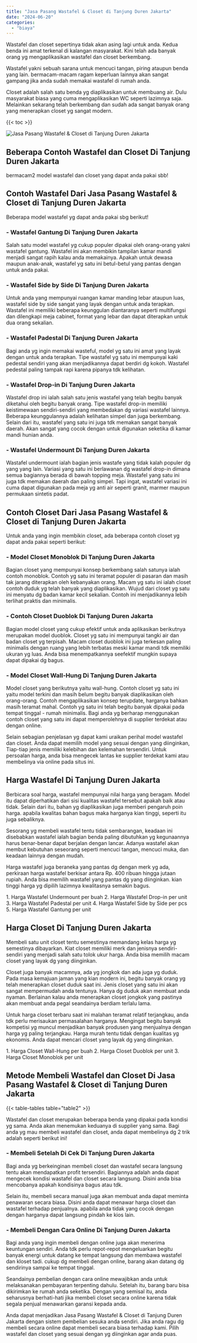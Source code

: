 ```yaml
---
title: "Jasa Pasang Wastafel & Closet di Tanjung Duren Jakarta"
date: "2024-06-20"
categories: 
  - "biaya"
---
```


Wastafel dan closet sepertinya tidak akan asing lagi untuk anda. Kedua benda ini amat terkenal di kalangan masyarakat. Kini telah ada banyak orang yg mengaplikasikan wastafel dan closet berkembang.

Wastafel yakni sebuah sarana untuk mencuci tangan, piring ataupun benda yang lain. bermacam-macam ragam keperluan lainnya akan sangat gampang jika anda sudah memakai wastafel di rumah anda.

Closet adalah salah satu benda yg diaplikasikan untuk membuang air. Dulu masyarakat biasa yang cuma mengaplikasikan WC seperti lazimnya saja. Melainkan sekarang telah berkembang dan sudah ada sangat banyak orang yang menerapkan closet yg sangat modern.

{{< toc >}}

![Jasa Pasang Wastafel & Closet di Tanjung Duren Jakarta](/images/wastafel-closet-murah02.png)

## Beberapa Contoh Wastafel dan Closet Di Tanjung Duren Jakarta

bermacam2 model wastafel dan closet yang dapat anda pakai sbb!

## Contoh Wastafel Dari Jasa Pasang Wastafel & Closet di Tanjung Duren Jakarta

Beberapa model wastafel yg dapat anda pakai sbg berikut!

### \- Wastafel Gantung Di Tanjung Duren Jakarta

Salah satu model wastafel yg cukup populer dipakai oleh orang-orang yakni wastafel gantung. Wastafel ini akan membikin tampilan kamar mandi menjadi sangat rapih kalau anda memakainya. Apakah untuk dewasa maupun anak-anak, wastafel yg satu ini betul-betul yang pantas dengan untuk anda pakai.

### \- Wastafel Side by Side Di Tanjung Duren Jakarta

Untuk anda yang mempunyai ruangan kamar manding lebar ataupun luas, wastafel side by side sangat yang layak dengan untuk anda terapkan. Wastafel ini memiliki beberapa keunggulan diantaranya seperti multifungsi dan dilengkapi meja cabinet, format yang lebar dan dapat diterapkan untuk dua orang sekalian.

### \- Wastafel Padestal Di Tanjung Duren Jakarta

Bagi anda yg ingin memakai wasteful, model yg satu ini amat yang layak dengan untuk anda terapkan. Tipe wastafel yg satu ini mempunyai kaki pedestal sendiri yang akan menjadikannya dapat berdiri dg kokoh. Wastafel pedestal paling tampak rapi karena pipanya tdk kelihatan.

### \- Wastafel Drop-in Di Tanjung Duren Jakarta

Wastafel drop ini ialah salah satu jenis wastafel yang telah begitu banyak diketahui oleh begitu banyak orang. Tipe wastafel drop-in memiliki keistimewaan sendiri-sendiri yang membedakan dg variasi wastafel lainnya. Beberapa keunggulannya adalah kelihatan simpel dan juga berkembang. Selain dari itu, wastafel yang satu ini juga tdk memakan sangat banyak daerah. Akan sangat yang cocok dengan untuk digunakan seketika di kamar mandi hunian anda.

### \- Wastafel Undermount Di Tanjung Duren Jakarta

Wastafel undermount ialah bagian jenis wastafe yang tidak kalah populer dg yang yang lain. Variasi yang satu ini berlawanan dg wastafel drop-in dimana semua bagiannya berada di bawah topping meja. Wastafel yang satu ini juga tdk memakan daerah dan paling simpel. Tapi ingat, wastafel variasi ini cuma dapat digunakan pada meja yg anti air seperti granit, marmer maupun permukaan sintetis padat.

## Contoh Closet Dari Jasa Pasang Wastafel & Closet di Tanjung Duren Jakarta

Untuk anda yang ingin membikin closet, ada beberapa contoh closet yg dapat anda pakai seperti berikut:

### \- Model Closet Monoblok Di Tanjung Duren Jakarta

Bagian closet yang mempunyai konsep berkembang salah satunya ialah contoh monoblok. Contoh yg satu ini teramat populer di pasaran dan masih tak jarang diterapkan oleh kebanyakan orang. Macam yg satu ini ialah closet contoh duduk yg telah banyak yang diaplikasikan. Wujud dari closet yg satu ini menyatu dg badan kamar kecil sekalian. Contoh ini menjadikannya lebih terlihat praktis dan minimalis.

### \- Contoh Closet Duoblok Di Tanjung Duren Jakarta

Bagian model closet yang cukup efektif untuk anda aplikasikan berikutnya merupakan model duoblok. Closet yg satu ini mempunyai tangki air dan badan closet yg terpisah. Macam closet duoblok ini juga terkesan paling minimalis dengan ruang yang lebih terbatas meski kamar mandi tdk memiliki ukuran yg luas. Anda bisa menempatkannya seefektif mungkin supaya dapat dipakai dg bagus.

### \- Model Closet Wall-Hung Di Tanjung Duren Jakarta

Model closet yang berikutnya yaitu wall-hung. Contoh closet yg satu ini yaitu model terkini dan masih belum begitu banyak diaplikasikan oleh orang-orang. Contoh mengaplikasikan konsep terupdate, harganya bahkan masih teramat mahal. Contoh yg satu ini telah begitu banyak dipakai pada tempat tinggal - rumah minimalis. Bagi anda yg berharap menggunakan contoh closet yang satu ini dapat memperolehnya di supplier terdekat atau dengan online.

Selain sebagian penjelasan yg dapat kami uraikan perihal model wastafel dan closet. Anda dapat memilih model yang sesuai dengan yang diinginkan, Tiap-tiap jenis memiliki kelebihan dan kelemahan tersendiri. Untuk persoalan harga, anda bisa mengecek lantas ke supplier terdekat kami atau membelinya via online pada situs ini.

## Harga Wastafel Di Tanjung Duren Jakarta

Berbicara soal harga, wastafel mempunyai nilai harga yang beragam. Model itu dapat diperhatikan dari sisi kualitas wastafel tersebut apakah baik atau tidak. Selain dari itu, bahan yg diaplikasikan juga memberi pengaruh poin harga. apabila kwalitas bahan bagus maka harganya kian tinggi, seperti itu juga sebaliknya.

Sesorang yg membeli wastafel tentu tidak sembarangan, keadaan ini disebabkan wastafel ialah bagian benda paling dibutuhkan yg kegunaannya harus benar-benar dapat berjalan dengan lancar. Adanya wastafel akan membut kebutuhan seseorang seperti mencuci tangan, mencuci muka, dan keadaan lainnya dengan mudah.

Harga wastafel juga beraneka yang pantas dg dengan merk yg ada, perkiraan harga wastafel berkisar antara Rp. 400 ribuan hingga jutaan rupiah. Anda bisa memilih wastafel yang pantas dg yang diinginkan. kian tinggi harga yg dipilih lazimnya kwalitasnya semakin bagus.

1\. Harga Wastafel Undermount per buah 2. Harga Wastafel Drop-in per unit 3. Harga Wastafel Padestal per unit 4. Harga Wastafel Side by Side per pcs 5. Harga Wastafel Gantung per unit

## Harga Closet Di Tanjung Duren Jakarta

Membeli satu unit closet tentu semestinya memandang kelas harga yg semestinya dibayarkan. Kiat closet memiliki merk dan jenisnya sendiri-sendiri yang menjadi salah satu tolok ukur harga. Anda bisa memilih macam closet yang layak dg yang diinginkan.

Closet juga banyak macamnya, ada yg jongkok dan ada juga yg duduk. Pada masa kemajuan jaman yang kian modern ini, begitu banyak orang yg telah menerapkan closet duduk saat ini. Jenis closet yang satu ini akan sangat mempermudah anda tentunya. Hanya dg duduk akan membuat anda nyaman. Berlainan kalau anda menerapkan closet jongkok yang pastinya akan membuat anda pegal seandainya berdiam terlalu lama.

Untuk harga closet terbaru saat ini malahan teramat relatif terjangkau, anda tdk perlu merisaukan permasalahan harganya. Mengingat begitu banyak kompetisi yg muncul menjadikan banyak produsen yang menjualnya dengan harga yg paling terjangkau. Harga murah tentu tidak dengan kualitas yg ekonomis. Anda dapat mencari closet yang layak dg yang diinginkan.

1\. Harga Closet Wall-Hung per buah 2. Harga Closet Duoblok per unit 3. Harga Closet Monoblok per unit

## Metode Membeli Wastafel dan Closet Di Jasa Pasang Wastafel & Closet di Tanjung Duren Jakarta

{{< table-tables table="table2" >}}

Wastafel dan closet merupakan beberapa benda yang dipakai pada kondisi yg sama. Anda akan menemukan keduanya di supplier yang sama. Bagi anda yg mau membeli wastafel dan closet, anda dapat membelinya dg 2 trik adalah seperti berikut ini!

### \- Membeli Setelah Di Cek Di Tanjung Duren Jakarta

Bagi anda yg berkeinginan membeli closet dan wastafel secara langsung tentu akan mendapatkan profit tersendiri. Bagiannya adalah anda dapat mengecek kondisi wastafel dan closet secara langsung. Disini anda bisa mencobanya apakah kondisinya bagus atau tdk.

Selain itu, membeli secara manual juga akan membuat anda dapat meminta penawaran secara biasa. Disini anda dapat menawar harga closet dan wastafel terhadap penjualnya. apabila anda tidak yang cocok dengan dengan harganya dapat langsung pindah ke kios lain.

### \- Membeli Dengan Cara Online Di Tanjung Duren Jakarta

Bagi anda yang ingin membeli dengan online juga akan menerima keuntungan sendiri. Anda tdk perlu repot-repot mengeluarkan begitu banyak energi untuk datang ke tempat langsung dan membawa wastafel dan kloset tadi. cukup dg membeli dengan online, barang akan datang dg sendirinya sampai ke tempat tinggal.

Seandainya pembelian dengan cara online mewajibkan anda untuk melaksanakan pembayaran terpenting dahulu. Setelah itu, barang baru bisa dikirimkan ke rumah anda seketika. Dengan yang semisal itu, anda seharusnya berhati-hati jika membeli closet secara online karena tidak segala penjual menawarkan garansi kepada anda.

Anda dapat menjadikan Jasa Pasang Wastafel & Closet di Tanjung Duren Jakarta dengan sistem pembelian sesuka anda sendiri. Jika anda ragu dg membeli secara online dapat membeli secara biasa terhadap kami. Pilih wastafel dan closet yang sesuai dengan yg diinginkan agar anda puas.
